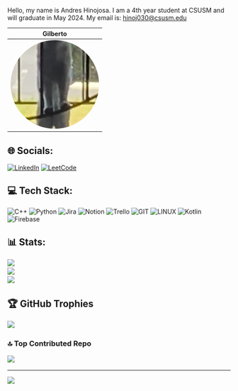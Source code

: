 Hello, my name is Andres Hinojosa. I am a 4th year student at CSUSM and will graduate in May 2024. My email is: hinoj030@csusm.edu

| Gilberto |
| --- |
| <img src="images/gilberto.png" width="200" height="200" style="object-fit: cover; border-radius: 50%;" /> |

## 🌐 Socials:
[![LinkedIn](https://img.shields.io/badge/LinkedIn-%230077B5.svg?logo=linkedin&logoColor=white)](https://linkedin.com/in/ahinoj) 
[![LeetCode](https://img.shields.io/badge/LeetCode-000000?style=for-the-badge&logo=LeetCode&logoColor=#d16c06)](https://leetcode.com/Antech/)
## 💻 Tech Stack:
![C++](https://img.shields.io/badge/c++-%2300599C.svg?style=for-the-badge&logo=c%2B%2B&logoColor=white) ![Python](https://img.shields.io/badge/python-3670A0?style=for-the-badge&logo=python&logoColor=ffdd54) ![Jira](https://img.shields.io/badge/jira-%230A0FFF.svg?style=for-the-badge&logo=jira&logoColor=white) ![Notion](https://img.shields.io/badge/Notion-%23000000.svg?style=for-the-badge&logo=notion&logoColor=white) ![Trello](https://img.shields.io/badge/Trello-%23026AA7.svg?style=for-the-badge&logo=Trello&logoColor=white) ![GIT](https://img.shields.io/badge/Git-fc6d26?style=for-the-badge&logo=git&logoColor=white) ![LINUX](https://img.shields.io/badge/Linux-FCC624?style=for-the-badge&logo=linux&logoColor=black) ![Kotlin](https://img.shields.io/badge/kotlin-%237F52FF.svg?style=for-the-badge&logo=kotlin&logoColor=white) ![Firebase](https://img.shields.io/badge/firebase-%23039BE5.svg?style=for-the-badge&logo=firebase)
## 📊 Stats:
![](https://github-readme-stats.vercel.app/api?username=Antech15&theme=slateorange&hide_border=true&include_all_commits=true&count_private=true)<br/>
![](https://github-readme-streak-stats.herokuapp.com/?user=Antech15&theme=slateorange&hide_border=true)<br/>
![](https://github-readme-stats.vercel.app/api/top-langs/?username=Antech15&theme=slateorange&hide_border=true&include_all_commits=true&count_private=true&layout=compact)<br/>
## 🏆 GitHub Trophies
![](https://github-profile-trophy.vercel.app/?username=Antech15&theme=nord&no-frame=true&no-bg=true&margin-w=4)

### 🔝 Top Contributed Repo
![](https://github-contributor-stats.vercel.app/api?username=Antech15&limit=5&theme=gruvbox&combine_all_yearly_contributions=true)

---
[![](https://visitcount.itsvg.in/api?id=Antech15&icon=0&color=12)](https://visitcount.itsvg.in)

<!-- Proudly created with GPRM ( https://gprm.itsvg.in ) -->
